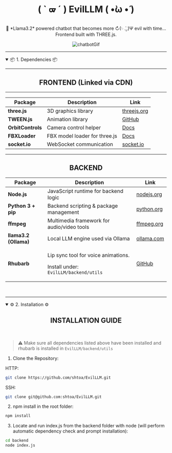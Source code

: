 # <p align =center> ( ` ᢍ ´ ) EvilLLM (  •̀ω  •́  ) <p>
<p align = center> 🦙 *Llama3.2* powered chatbot that becomes more ↻(𓄼 .̀  ̮.́)Ψ evil with time... Frontend built with THREE.js. </p>

<p align="center">
  <img src="img/chatgif.gif" alt="chatbotGif">
</p>

--- 

<details open>

<summary > 📦 1. Dependencies 📦 </summary>

--- 

<h2 align=center> FRONTEND (Linked via CDN) </h2>
<hr>
<table align="center">
  <thead>
    <tr>
      <th>Package</th>
      <th>Description</th>
      <th>Link</th>
    </tr>
  </thead>
  <tbody>
    <tr>
      <td><strong>three.js</strong></td>
      <td>3D graphics library</td>
      <td><a href="https://threejs.org" target="_blank">threejs.org</a></td>
    </tr>
    <tr>
      <td><strong>TWEEN.js</strong></td>
      <td>Animation library</td>
      <td><a href="https://github.com/tweenjs/tween.js" target="_blank">GitHub</a></td>
    </tr>
    <tr>
      <td><strong>OrbitControls</strong></td>
      <td>Camera control helper</td>
      <td><a href="https://threejs.org/docs/#examples/en/controls/OrbitControls" target="_blank">Docs</a></td>
    </tr>
    <tr>
      <td><strong>FBXLoader</strong></td>
      <td>FBX model loader for three.js</td>
      <td><a href="https://threejs.org/docs/#examples/en/loaders/FBXLoader" target="_blank">Docs</a></td>
    </tr>
    <tr>
      <td><strong>socket.io</strong></td>
      <td>WebSocket communication</td>
      <td><a href="https://socket.io/" target="_blank">socket.io</a></td>
    </tr>
  </tbody>
</table>

---

<h2 align=center> BACKEND </h2>


<table align="center">
  <thead>
    <tr>
      <th>Package</th>
      <th>Description</th>
      <th>Link</th>
    </tr>
  </thead>
  <tbody>
    <tr>
      <td><strong>Node.js</strong></td>
      <td>JavaScript runtime for backend logic</td>
      <td><a href="https://nodejs.org" target="_blank">nodejs.org</a></td>
    </tr>
    <tr>
      <td><strong>Python 3 + pip</strong></td>
      <td>Backend scripting &amp; package management</td>
      <td><a href="https://www.python.org/downloads/" target="_blank">python.org</a></td>
    </tr>
    <tr>
      <td><strong>ffmpeg</strong></td>
      <td>Multimedia framework for audio/video tools</td>
      <td><a href="https://ffmpeg.org/download.html" target="_blank">ffmpeg.org</a></td>
    </tr>
    <tr>
      <td><strong>llama3.2 (Ollama)</strong></td>
      <td>Local LLM engine used via Ollama</td>
      <td><a href="https://ollama.com" target="_blank">ollama.com</a></td>
    </tr>
    <tr>
      <td><strong>Rhubarb</strong></td>
      <td><p>Lip sync tool for voice animations.</p> 
        <p>Install under: <code> EvilLLM/backend/utils </code> </p></td>
      <td><a href="https://github.com/DanielSWolf/rhubarb-lip-sync" target="_blank">GitHub</a></td>
    </tr>
  </tbody>
</table>


</br>

--- 

</details>

<details open>

<summary>⚙️  2. Installation  ⚙️</summary>

<h2 align=center> INSTALLATION GUIDE </h2>

</br>

> :warning: Make sure all dependencies listed above have been installed and rhubarb is installed in <code>EvilLLM/backend/utils</code>

1. Clone the Repository:

HTTP:
```bash
git clone https://github.com/shtoa/EvilLLM.git
```
SSH:
```bash
git clone git@github.com:shtoa/EvilLLM.git
```

2. npm install in the root folder:
```bash
npm install
```
3. Locate and run index.js from the backend folder with node (will perform automatic dependency check and prompt installation):

```bash
cd backend
node index.js
```

</details>

